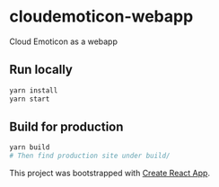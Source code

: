 # cloudemoticon-webapp

Cloud Emoticon as a webapp

## Run locally
```bash
yarn install
yarn start
```

## Build for production
```bash
yarn build
# Then find production site under build/
```

This project was bootstrapped with [Create React App](https://github.com/facebookincubator/create-react-app).